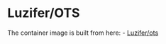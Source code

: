 # Luzifer/OTS

The container image is built from here:
    - [Luzifer/ots](https://github.com/Luzifer/ots)
